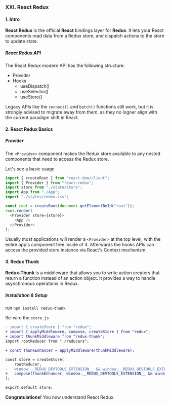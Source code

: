 ### XXI. React Redux

#### 1. Intro

**React Redux** is the official **React** bindings layer for **Redux**. It lets your React components read data from a Redux store, and dispatch actions to the store to update state.

##### React Redux API

The React Redux modern API has the following structure:

- Provider
- Hooks
  - useDispatch()
  - useSelector()
  - useStore()

Legacy APIs like the `connect()` and `batch()` functions still work, but it is strongly advised to migrate away from them, as they no logner align with the current paradigm shift in React.

#### 2. React Redux Basics

##### Provider

The `<Provider>` component makes the Redux store available to any nested components that need to access the Redux store.

Let's see a basic usage

```js
import { createRoot } from "react-dom/client";
import { Provider } from "react-redux";
import store from "./state/store";
import App from "./App";
import "./styles/index.css";

const root = createRoot(document.getElementById("root"));
root.render(
  <Provider store={store}>
    <App />
  </Provider>
);
```

Usually most applications will render a `<Provider>` at the top level, with the entire app's component tree inside of it. Afterwards the hooks APIs can access the provided store instance via React's Context mechanism.

#### 3. Redux Thunk

**Redux-Thunk** is a middleware that allows you to write action creators that return a function instead of an action object. It provides a way to handle asynchronous operations in Redux.

##### Installation & Setup
run `npm install redux-thunk`

Re-wire the `store.js`
```diff
- import { createStore } from "redux";
+ import { applyMiddleware, compose, createStore } from "redux";
+ import thunkMiddleware from "redux-thunk";
import rootReducer from "./reducers";

+ const thunkEnhancer = applyMiddleware(thunkMiddleware);

const store = createStore(
    rootReducer,
-   window.__REDUX_DEVTOOLS_EXTENSION__ && window.__REDUX_DEVTOOLS_EXTENSION__()
+   compose(thunkEnhancer, window.__REDUX_DEVTOOLS_EXTENSION__ && window.__REDUX_DEVTOOLS_EXTENSION__())
);

export default store;
```

**Congratulations!**
You now understand React Redux.